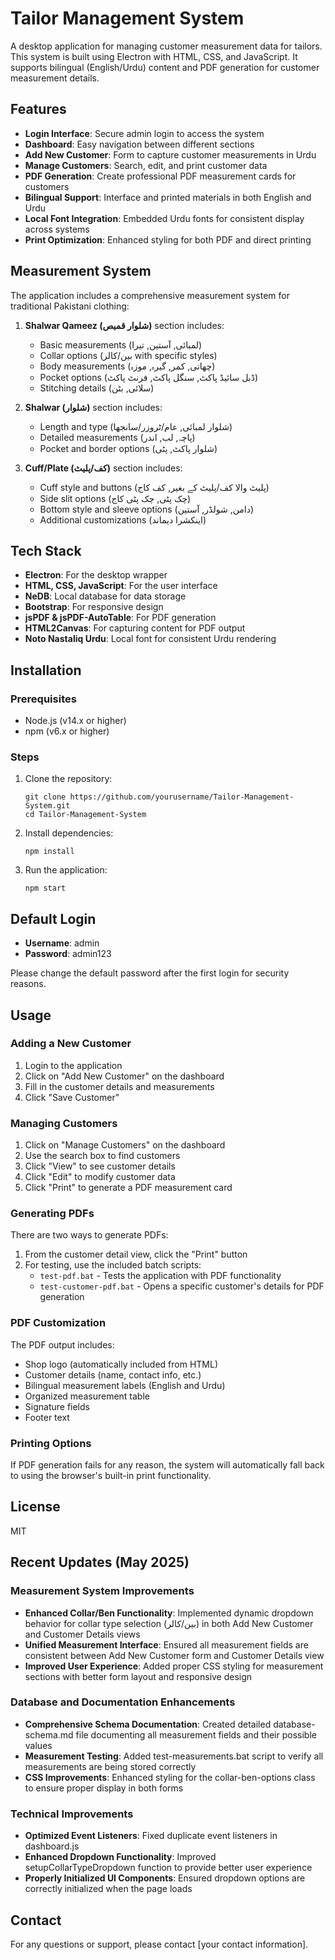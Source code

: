 # Tailor Management System

A desktop application for managing customer measurement data for tailors. This system is built using Electron with HTML, CSS, and JavaScript. It supports bilingual (English/Urdu) content and PDF generation for customer measurement details.

## Features

- **Login Interface**: Secure admin login to access the system
- **Dashboard**: Easy navigation between different sections
- **Add New Customer**: Form to capture customer measurements in Urdu
- **Manage Customers**: Search, edit, and print customer data
- **PDF Generation**: Create professional PDF measurement cards for customers
- **Bilingual Support**: Interface and printed materials in both English and Urdu
- **Local Font Integration**: Embedded Urdu fonts for consistent display across systems
- **Print Optimization**: Enhanced styling for both PDF and direct printing

## Measurement System

The application includes a comprehensive measurement system for traditional Pakistani clothing:

1. **Shalwar Qameez (شلوار قمیص)** section includes:
   - Basic measurements (لمبائی, آستین, تیرا)
   - Collar options (بین/کالر with specific styles)
   - Body measurements (چھاتی, کمر, گیرہ, موزہ)
   - Pocket options (ڈبل سائیڈ پاکٹ, سنگل پاکٹ, فرنٹ پاکٹ)
   - Stitching details (سلائی, بٹن)

2. **Shalwar (شلوار)** section includes:
   - Length and type (شلوار لمبائی, عام/ٹروزر/سانجھا)
   - Detailed measurements (پاچہ, لب, اندر)
   - Pocket and border options (شلوار پاکٹ, پٹی)

3. **Cuff/Plate (کف/پلیٹ)** section includes:
   - Cuff style and buttons (پلیٹ والا کف/پلیٹ کے بغیر, کف کاج)
   - Side slit options (چک پٹی, چک پٹی کاج)
   - Bottom style and sleeve options (دامن, شولڈر, آستین)
   - Additional customizations (اینکشرا دیماند)

## Tech Stack

- **Electron**: For the desktop wrapper
- **HTML, CSS, JavaScript**: For the user interface
- **NeDB**: Local database for data storage
- **Bootstrap**: For responsive design
- **jsPDF & jsPDF-AutoTable**: For PDF generation
- **HTML2Canvas**: For capturing content for PDF output
- **Noto Nastaliq Urdu**: Local font for consistent Urdu rendering

## Installation

### Prerequisites

- Node.js (v14.x or higher)
- npm (v6.x or higher)

### Steps

1. Clone the repository:
   ```
   git clone https://github.com/yourusername/Tailor-Management-System.git
   cd Tailor-Management-System
   ```

2. Install dependencies:
   ```
   npm install
   ```

3. Run the application:
   ```
   npm start
   ```

## Default Login

- **Username**: admin
- **Password**: admin123

Please change the default password after the first login for security reasons.

## Usage

### Adding a New Customer

1. Login to the application
2. Click on "Add New Customer" on the dashboard
3. Fill in the customer details and measurements
4. Click "Save Customer"

### Managing Customers

1. Click on "Manage Customers" on the dashboard
2. Use the search box to find customers
3. Click "View" to see customer details
4. Click "Edit" to modify customer data
5. Click "Print" to generate a PDF measurement card

### Generating PDFs

There are two ways to generate PDFs:
1. From the customer detail view, click the "Print" button
2. For testing, use the included batch scripts:
   - `test-pdf.bat` - Tests the application with PDF functionality
   - `test-customer-pdf.bat` - Opens a specific customer's details for PDF generation

### PDF Customization

The PDF output includes:
- Shop logo (automatically included from HTML)
- Customer details (name, contact info, etc.)
- Bilingual measurement labels (English and Urdu)
- Organized measurement table
- Signature fields
- Footer text

### Printing Options

If PDF generation fails for any reason, the system will automatically fall back to using the browser's built-in print functionality.

## License

MIT

## Recent Updates (May 2025)

### Measurement System Improvements
- **Enhanced Collar/Ben Functionality**: Implemented dynamic dropdown behavior for collar type selection (بین/کالر) in both Add New Customer and Customer Details views
- **Unified Measurement Interface**: Ensured all measurement fields are consistent between Add New Customer form and Customer Details view
- **Improved User Experience**: Added proper CSS styling for measurement sections with better form layout and responsive design

### Database and Documentation Enhancements
- **Comprehensive Schema Documentation**: Created detailed database-schema.md file documenting all measurement fields and their possible values
- **Measurement Testing**: Added test-measurements.bat script to verify all measurements are being stored correctly
- **CSS Improvements**: Enhanced styling for the collar-ben-options class to ensure proper display in both forms

### Technical Improvements
- **Optimized Event Listeners**: Fixed duplicate event listeners in dashboard.js
- **Enhanced Dropdown Functionality**: Improved setupCollarTypeDropdown function to provide better user experience
- **Properly Initialized UI Components**: Ensured dropdown options are correctly initialized when the page loads

## Contact

For any questions or support, please contact [your contact information].